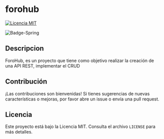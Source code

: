 
# forohub

[![Licencia MIT](https://img.shields.io/badge/Licencia-MIT-blue.svg)](https://opensource.org/licenses/MIT)

![Badge-Spring](https://github.com/user-attachments/assets/9c8f1f48-1350-4681-9905-d2f4f45bb7ed)

## Descripcion
ForoHub, es un proyecto que tiene como objetivo realizar la creación de una API REST, implementar el CRUD

## Contribución

¡Las contribuciones son bienvenidas! Si tienes sugerencias de nuevas características o mejoras, por favor abre un issue o envía una pull request.

## Licencia

Este proyecto está bajo la Licencia MIT. Consulta el archivo `LICENSE` para más detalles.
